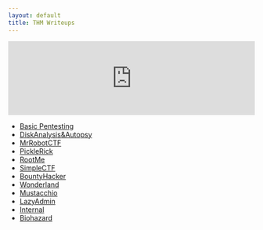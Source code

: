 ```yaml
---
layout: default
title: THM Writeups
---
```


<div style="position: relative; padding-bottom: 30%; height: 0; overflow: hidden; max-width: 100%;">
  <iframe 
    src="https://tryhackme.com/api/v2/badges/public-profile?userPublicId=3960948" 
    style="position: absolute; top:0; left: 0; width: 100%; height: 100%; border: none;"
  ></iframe>
</div>

- [Basic Pentesting](/THMWriteups/writeups/BasicPentesting)
- [DiskAnalysis&Autopsy](/THMWriteups/writeups/DiskAnalysis&Autopsy)
- [MrRobotCTF](/THMWriteups/writeups/MrRobotCTF)
- [PickleRick](/THMWriteups/writeups/PickleRick)
- [RootMe](/THMWriteups/writeups/RootMe)
- [SimpleCTF](/THMWriteups/writeups/SimpleCTF)
- [BountyHacker](/THMWriteups/writeups/BountyHacker)
- [Wonderland](/THMWriteups/writeups/Wonderland)
- [Mustacchio](/THMWriteups/writeups/Mustacchio)
- [LazyAdmin](/THMWriteups/writeups/LazyAdmin)
- [Internal](/THMWriteups/writeups/Internal)
- [Biohazard](/THMWriteups/writeups/Biohazard)
